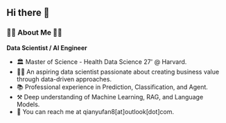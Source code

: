 ## Hi there 👋

### 👨‍💻 About Me 👨‍💻
**Data Scientist / AI Engineer**

- 🏛️ Master of Science - Health Data Science 27' @ Harvard.
- 🙋‍♂️ An aspiring data scientist passionate about creating business value through data-driven approaches.
- 📚 Professional experience in Prediction, Classification, and Agent.
- ⚒️ Deep understanding of Machine Learning, RAG, and Language Models.
- 📮 You can reach me at qianyufan8[at]outlook[dot]com.
